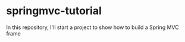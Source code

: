 # springmvc-tutorial
In this repository, I'll start a project to show how to build a Spring MVC frame
